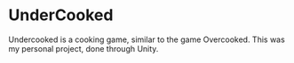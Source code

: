 # UnderCooked
Undercooked is a cooking game, similar to the game Overcooked. This was my personal project, done through Unity. 
